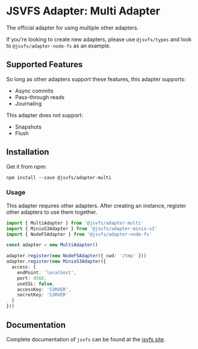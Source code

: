 # JSVFS Adapter: Multi Adapter

The official adapter for using multiple other adapters.

If you're looking to create new adapters, please use `@jsvfs/types` and look to `@jsvfs/adapter-node-fs` as an example.

## Supported Features

So long as other adapters support these features, this adapter supports:

- Async commits
- Pass-through reads
- Journaling

This adapter does not support:

- Snapshots
- Flush

## Installation

Get it from npm:
```shell
npm install --save @jsvfs/adapter-multi
```

### Usage

This adapter requires other adapters. After creating an instance, register other adapters to use them together.

```TypeScript
import { MultiAdapter } from '@jsvfs/adapter-multi'
import { MinioS3Adapter } from '@jsvfs/adapter-minio-s3'
import { NodeFSAdapter } from '@jsvfs/adapter-node-fs'

const adapter = new MultiAdapter()

adapter.register(new NodeFSAdapter({ cwd: '/tmp' }))
adapter.register(new MinioS3Adapter({
  access: {
    endPoint: 'localhost',
    port: 4568,
    useSSL: false,
    accessKey: 'S3RVER',
    secretKey: 'S3RVER'
  }
}))
```

## Documentation

Complete documentation of `jsvfs` can be found at the [jsvfs site](https://ahuggins-nhs.github.io/jsvfs/).
